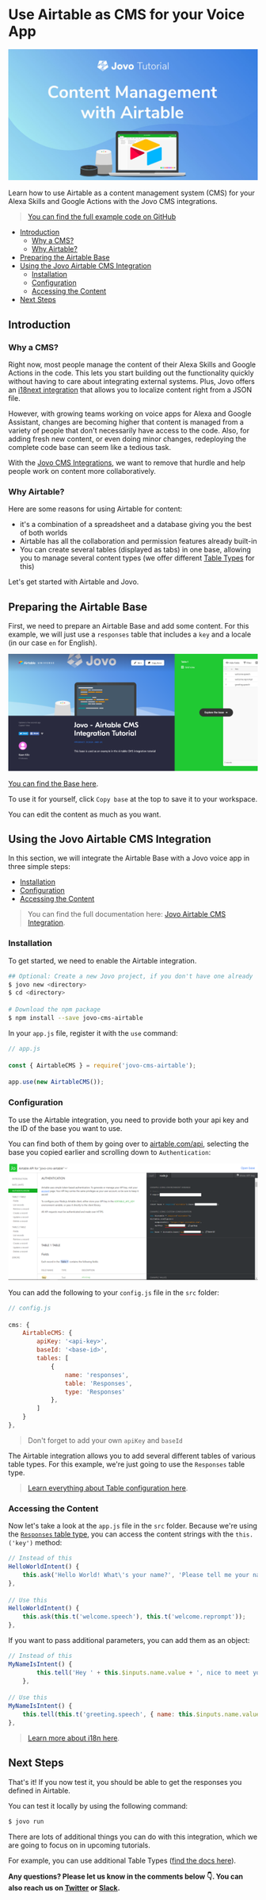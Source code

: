 # Use Airtable as CMS for your Voice App

![Tutorial: Using Airtable for your Alexa Skills and Google Actions](./img/airtable-cms.jpg)

Learn how to use Airtable as a content management system (CMS) for your Alexa Skills and Google Actions with the Jovo CMS integrations.

> [You can find the full example code on GitHub](https://github.com/jovotech/jovo-templates/tree/master/tutorials/airtable-helloworld)

* [Introduction](#introduction)
  * [Why a CMS?](#why-a-cms)
  * [Why Airtable?](#why-airtable)
* [Preparing the Airtable Base](#preparing-the-airtable-base)
* [Using the Jovo Airtable CMS Integration](#using-the-jovo-airtable-cms-integration)
  * [Installation](#installation)
  * [Configuration](#configuration)
  * [Accessing the Content](#accessing-the-content)
* [Next Steps](#next-steps)

## Introduction

### Why a CMS?

Right now, most people manage the content of their Alexa Skills and Google Actions in the code. This lets you start building out the functionality quickly without having to care about integrating external systems. Plus, Jovo offers an [i18next integration](https://www.jovo.tech/docs/output/i18n) that allows you to localize content right from a JSON file.

However, with growing teams working on voice apps for Alexa and Google Assistant, changes are becoming higher that content is managed from a variety of people that don't necessarily have access to the code. Also, for adding fresh new content, or even doing minor changes, redeploying the complete code base can seem like a tedious task.

With the [Jovo CMS Integrations](https://www.jovo.tech/docs/cms), we want to remove that hurdle and help people work on content more collaboratively.

### Why Airtable?

Here are some reasons for using Airtable for content:
* it's a combination of a spreadsheet and a database giving you the best of both worlds
* Airtable has all the collaboration and permission features already built-in
* You can create several tables (displayed as tabs) in one base, allowing you to manage several content types (we offer different [Table Types](https://www.jovo.tech/marketplace/jovo-cms-airtable#default-table-types) for this)

Let's get started with Airtable and Jovo.

## Preparing the Airtable Base

First, we need to prepare an Airtable Base and add some content. For this example, we will just use a `responses` table that includes a `key` and a locale (in our case `en` for English).

[![Airtable as CMS for Amazon Skill and Google Action](img/airtable_base.png)](https://airtable.com/universe/expxmfYnpMcqcGUx9/jovo-airtable-cms-integration-tutorial)

[You can find the Base here](https://airtable.com/universe/expxmfYnpMcqcGUx9/jovo-airtable-cms-integration-tutorial).

To use it for yourself, click `Copy base` at the top to save it to your workspace.

You can edit the content as much as you want.

## Using the Jovo Airtable CMS Integration

In this section, we will integrate the Airtable Base with a Jovo voice app in three simple steps:

* [Installation](#installation)
* [Configuration](#configuration)
* [Accessing the Content](#accessing-the-content)

> You can find the full documentation here: [Jovo Airtable CMS Integration](https://www.jovo.tech/marketplace/jovo-cms-airtable).

### Installation

To get started, we need to enable the Airtable integration.

```sh
## Optional: Create a new Jovo project, if you don't have one already
$ jovo new <directory>
$ cd <directory>

# Download the npm package
$ npm install --save jovo-cms-airtable
```

In your `app.js` file, register it with the `use` command:

```javascript
// app.js

const { AirtableCMS } = require('jovo-cms-airtable');

app.use(new AirtableCMS());
```

### Configuration

To use the Airtable integration, you need to provide both your api key and the ID of the base you want to use.

You can find both of them by going over to [airtable.com/api](https://airtable.com/api), selecting the base you copied earlier and scrolling down to `Authentication`:

![Airtable api key and base id](img/airtable_apikey_baseid.png)

You can add the following to your `config.js` file in the `src` folder:

```javascript
// config.js

cms: {
    AirtableCMS: {
        apiKey: '<api-key>',
        baseId: '<base-id>',
        tables: [
            {
                name: 'responses',
                table: 'Responses',
                type: 'Responses'
            },
        ]
    }
},
```

> Don't forget to add your own `apiKey` and `baseId`

The Airtable integration allows you to add several different tables of various table types. For this example, we're just going to use the `Responses` table type.

> [Learn everything about Table configuration here](https://www.jovo.tech/marketplace/jovo-cms-airtable#configuration).

### Accessing the Content

Now let's take a look at the `app.js` file in the `src` folder. Because we're using the [`Responses` table type](https://www.jovo.tech/marketplace/jovo-cms-airtable#responses), you can access the content strings with the `this.('key')` method:

```javascript
// Instead of this
HelloWorldIntent() {
    this.ask('Hello World! What\'s your name?', 'Please tell me your name.');
},

// Use this
HelloWorldIntent() {
    this.ask(this.t('welcome.speech'), this.t('welcome.reprompt'));
},
```

If you want to pass additional parameters, you can add them as an object:

```javascript
// Instead of this
MyNameIsIntent() {
        this.tell('Hey ' + this.$inputs.name.value + ', nice to meet you!');
    },

// Use this
MyNameIsIntent() {
    this.tell(this.t('greeting.speech', { name: this.$inputs.name.value }));
},
```

> [Learn more about i18n here](https://www.jovo.tech/docs/output/i18n).

## Next Steps

That's it! If you now test it, you should be able to get the responses you defined in Airtable.

You can test it locally by using the following command:

```sh
$ jovo run
```

There are lots of additional things you can do with this integration, which we are going to focus on in upcoming tutorials.

For example, you can use additional Table Types ([find the docs here](https://www.jovo.tech/marketplace/jovo-cms-airtable#default-table-types)).


**Any questions? Please let us know in the comments below 👇. You can also reach us on [Twitter](https://twitter.com/jovotech) or [Slack](https://www.jovo.tech/slack).**

<!--[metadata]: { "description": "Learn how to use Airtable as a content management system (CMS) for your Alexa Skills and Google Actions with Jovo.", "author": "kaan-kilic", "tags": "Airtable, CMS", "og-image": "https://www.jovo.tech/img/tutorials/airtable-cms/airtable-cms.jpg" }-->